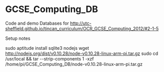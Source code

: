 # GCSE_Computing_DB
Code and demo Databases for http://utc-sheffield.github.io/tincan_curriculum/OCR_GCSE_Computing_2012/#2-1-5

Setup notes

sudo aptitude install sqlite3 nodejs
wget http://nodejs.org/dist/v0.10.28/node-v0.10.28-linux-arm-pi.tar.gz
sudo cd /usr/local && tar --strip-components 1 -xzf /home/pi/GCSE_Computing_DB/node-v0.10.28-linux-arm-pi.tar.gz
